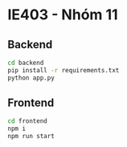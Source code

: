 # IE403 - Nhóm 11

## Backend
```bash
cd backend
pip install -r requirements.txt
python app.py
```
## Frontend
```bash
cd frontend
npm i
npm run start
```